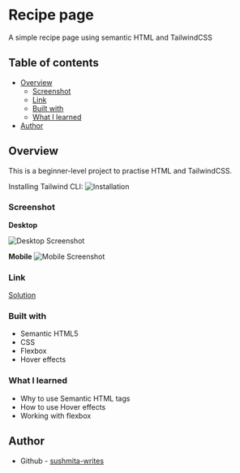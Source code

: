 # Recipe page

A simple recipe page using semantic HTML and TailwindCSS 

## Table of contents

- [Overview](#overview)
  - [Screenshot](#screenshot)
  - [Link](#link)
  - [Built with](#built-with)
  - [What I learned](#what-i-learned)
- [Author](#author)

## Overview
This is a beginner-level project to practise HTML and TailwindCSS.

Installing Tailwind CLI: ![Installation](https://tailwindcss.com/docs/installation/tailwind-cli)

### Screenshot
**Desktop**

![Desktop Screenshot](./assets/desktop.png)

**Mobile**
![Mobile Screenshot](./assets/mobile.jpg)

### Link

[Solution](https://github.com/sushmita-writes/Web-Development/tree/main/blog-preview-card)

### Built with

- Semantic HTML5
- CSS
- Flexbox
- Hover effects

### What I learned

- Why to use Semantic HTML tags 
- How to use Hover effects
- Working with flexbox

## Author

- Github - [sushmita-writes](https://github.com/sushmita-writes)
